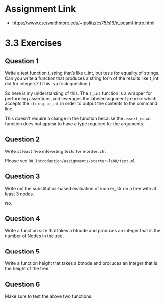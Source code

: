 # Assignment Link
- https://www.cs.swarthmore.edu/~jpolitz/cs75/s16/n_ocaml-intro.html

# 3.3 Exercises
## Question 1
Write a test function t_string that’s like t_int, but tests for equality of strings. Can you write a function that produces a string form of the results like t_int did for integers?
(This is a trick question.)

So here is my understanding of this. The `t_int` function is a wrapper for performing assertions, and leverages the labeled argument `printer` which accepts the `string_to_int` in order to output the contents to the command line.

This doesn't require a change in the function because the `assert_equal` function does not appear to have a type required for the arguments.

## Question 2
Write at least five interesting tests for inorder_str.

Please see `00_Introduction/assignments/starter-lab0/test.ml`

## Question 3
Write out the substitution-based evaluation of inorder_str on a tree with at least 3 nodes.

No.

## Question 4
Write a function size that takes a btnode and produces an integer that is the number of Nodes in the tree.



## Question 5
Write a function height that takes a btnode and produces an integer that is the height of the tree.

## Question 6
Make sure to test the above two functions.
